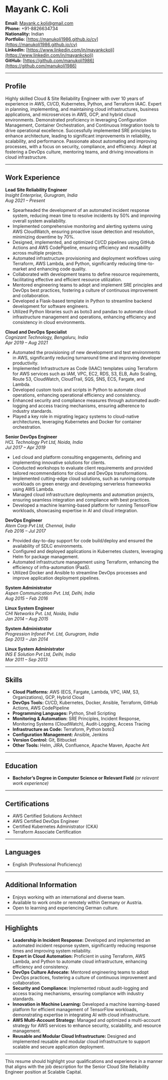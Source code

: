 # Mayank C. Koli

**Email:** [Mayank.c.koli@gmail.com](mailto:Mayank.c.koli@gmail.com)  
**Phone:** +91-8826634734  
**Nationality:** Indian  
**Portfolio:** [https://manukoli1986.github.io/cv](https://manukoli1986.github.io/cv)  
**LinkedIn:** [https://www.linkedin.com/in/mayankckoli](https://www.linkedin.com/in/mayankckoli)  
**GitHub:** [https://github.com/manukoli1986](https://github.com/manukoli1986)  

---

## Profile

Highly skilled Cloud & Site Reliability Engineer with over 10 years of experience in AWS, CI/CD, Kubernetes, Python, and Terraform IAAC. Expert in planning, implementing, and maintaining cloud infrastructures, business applications, and microservices in AWS, GCP, and hybrid cloud environments. Demonstrated proficiency in leveraging Configuration Management, Container Orchestration, and Continuous Integration tools to drive operational excellence. Successfully implemented SRE principles to enhance architecture, leading to significant improvements in reliability, scalability, and performance. Passionate about automating and improving processes, with a focus on security, compliance, and efficiency. Adept at fostering a DevOps culture, mentoring teams, and driving innovations in cloud infrastructure.

---

## Work Experience

**Lead Site Reliability Engineer**  
*Insight Enterprise, Gurugram, India*  
_Aug 2021 – Present_

- Spearheaded the development of an automated incident response system, reducing mean time to resolve incidents by 50% and improving overall system availability.
- Implemented comprehensive monitoring and alerting systems using AWS CloudWatch, ensuring proactive issue detection and resolution, minimizing downtime by 70%.
- Designed, implemented, and optimized CI/CD pipelines using GitHub Actions and AWS CodePipeline, ensuring efficiency and reusability across multiple projects.
- Automated infrastructure provisioning and deployment workflows using Terraform, AWS Lambda, and Python, significantly reducing time-to-market and enhancing code quality.
- Collaborated with development teams to define resource requirements, facilitating effective and efficient resource utilization.
- Mentored engineering teams to adopt and implement SRE principles and DevOps best practices, fostering a culture of continuous improvement and collaboration.
- Developed a Flask-based template in Python to streamline backend development for software engineers.
- Utilized Python libraries such as boto3 and pandas to automate cloud infrastructure management and operations, enhancing efficiency and consistency in cloud environments.

**Cloud and DevOps Specialist**  
*Cognizant Technology, Bengaluru, India*  
_Apr 2019 – Aug 2021_

- Automated the provisioning of new development and test environments in AWS, significantly reducing turnaround time and improving developer productivity.
- Implemented Infrastructure as Code (IAAC) templates using Terraform for AWS services such as IAM, VPC, EC2, RDS, S3, ELB, Auto Scaling, Route 53, CloudWatch, CloudTrail, SQS, SNS, ECS, Fargate, and Lambda.
- Developed custom tools and scripts in Python to automate cloud operations, enhancing operational efficiency and consistency.
- Enhanced security and compliance measures through automated audit-logging and access tracing mechanisms, ensuring adherence to industry standards.
- Played a key role in migrating legacy systems to cloud-native architectures, leveraging Kubernetes and Docker for container orchestration.

**Senior DevOps Engineer**  
*HCL Technology Pvt Ltd, Noida, India*  
_Jul 2017 – Apr 2019_

- Led cloud and platform consulting engagements, defining and implementing innovative solutions for clients.
- Conducted workshops to evaluate client requirements and provided tailored recommendations for cloud and DevOps transformations.
- Implemented cutting-edge cloud solutions, such as running compute workloads on green energy and developing serverless frameworks using AWS Lambda.
- Managed cloud infrastructure deployments and automation projects, ensuring seamless integration and compliance with best practices.
- Developed a machine learning-based platform for running TensorFlow workloads, showcasing expertise in AI and cloud integration.

**DevOps Engineer**  
*Atem Corp Pvt Ltd, Chennai, India*  
_Feb 2016 – Jul 2017_

- Provided day-to-day support for code build/deploy and ensured the availability of SDLC environments.
- Configured and deployed applications in Kubernetes clusters, leveraging Helm for package management.
- Automated infrastructure management using Terraform, enhancing the efficiency of infra-automation (PaaS).
- Utilized Docker and Ansible to streamline DevOps processes and improve application deployment pipelines.

**System Administrator**  
*Aspen Communication Pvt. Ltd, Delhi, India*  
_Aug 2015 – Feb 2016_

**Linux System Engineer**  
*CHI Networks Pvt. Ltd, Noida, India*  
_Jan 2014 – Aug 2015_

**System Administrator**  
*Progression Infonet Pvt. Ltd, Gurugram, India*  
_Sep 2013 – Jan 2014_

**Linux System Administrator**  
*INS E Solution Pvt Ltd, Delhi, India*  
_Mar 2011 – Sep 2013_

---

## Skills

- **Cloud Platforms:** AWS (ECS, Fargate, Lambda, VPC, IAM, S3, Organizations), GCP, Hybrid Cloud
- **DevOps Tools:** CI/CD, Kubernetes, Docker, Ansible, Terraform, GitHub Actions, AWS CodePipeline
- **Programming Languages:** Python, Shell Scripting
- **Monitoring & Automation:** SRE Principles, Incident Response, Monitoring Systems (CloudWatch), Audit-Logging, Access Tracing
- **Infrastructure as Code:** Terraform, Python boto3
- **Configuration Management:** Ansible, Jenkins
- **Version Control:** Git, Bitbucket
- **Other Tools:** Helm, JIRA, Confluence, Apache Maven, Apache Ant

---

## Education

- **Bachelor’s Degree in Computer Science or Relevant Field** _(or relevant work experience)_

---

## Certifications

- AWS Certified Solutions Architect
- AWS Certified DevOps Engineer
- Certified Kubernetes Administrator (CKA)
- Terraform Associate Certification

---

## Languages

- English (Professional Proficiency)

---

## Additional Information

- Enjoys working with an international and diverse team.
- Available to work onsite or remotely within Germany or Austria.
- Open to learning and experiencing German culture.

---

## Highlights

- **Leadership in Incident Response:** Developed and implemented an automated incident response system, significantly reducing response times and improving system reliability.
- **Expert in Cloud Automation:** Proficient in using Terraform, AWS Lambda, and Python to automate cloud infrastructure, enhancing efficiency and consistency.
- **DevOps Culture Advocate:** Mentored engineering teams to adopt DevOps practices, fostering a culture of continuous improvement and collaboration.
- **Security and Compliance:** Implemented robust audit-logging and access tracing mechanisms, ensuring compliance with industry standards.
- **Innovation in Machine Learning:** Developed a machine learning-based platform for efficient management of TensorFlow workloads, demonstrating expertise in integrating AI with cloud infrastructure.
- **AWS Multi-Account Strategy:** Managed and optimized a multi-account strategy for AWS services to enhance security, scalability, and resource management.
- **Reusable and Modular Cloud Infrastructure:** Designed and implemented reusable and modular cloud infrastructure to support scalable and secure application deployment.

---

This resume should highlight your qualifications and experience in a manner that aligns with the job description for the Senior Cloud Site Reliability Engineer position at Scalable Capital.
